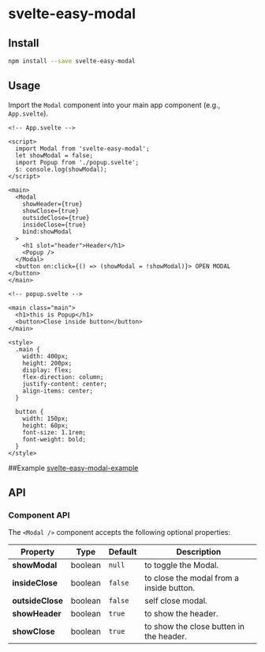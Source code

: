 # svelte-easy-modal

## Install

```bash
npm install --save svelte-easy-modal
```

## Usage

Import the `Modal` component into your main app component (e.g., `App.svelte`).

```svelte
<!-- App.svelte -->

<script>
  import Modal from 'svelte-easy-modal';
  let showModal = false;
  import Popup from './popup.svelte';
  $: console.log(showModal);
</script>

<main>
  <Modal
    showHeader={true}
    showClose={true}
    outsideClose={true}
    insideClose={true}
    bind:showModal
  >
    <h1 slot="header">Header</h1>
    <Popup />
  </Modal>
  <button on:click={() => (showModal = !showModal)}> OPEN MODAL </button>
</main>

<!-- popup.svelte -->

<main class="main">
  <h1>this is Popup</h1>
  <button>Close inside button</button>
</main>

<style>
  .main {
    width: 400px;
    height: 200px;
    display: flex;
    flex-direction: column;
    justify-content: center;
    align-items: center;
  }

  button {
    width: 150px;
    height: 60px;
    font-size: 1.1rem;
    font-weight: bold;
  }
</style>

```
##Example
[svelte-easy-modal-example](https://github.com/mrwan84/svelte-easy-modal-example)
## API

### Component API

The `<Modal />` component accepts the following optional properties:

| Property         | Type    | Default | Description                              |
| ---------------- | ------- | ------- | ---------------------------------------- |
| **showModal**    | boolean | `null`  | to toggle the Modal.                     |
| **insideClose**  | boolean | `false` | to close the modal from a inside button. |
| **outsideClose** | boolean | `false` | self close modal.                        |
| **showHeader**   | boolean | `true`  | to show the header.                      |
| **showClose**    | boolean | `true`  | to show the close butten in the header.  |
